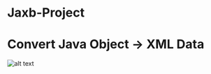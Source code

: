 # Jaxb-Project 
# Convert Java Object -> XML Data

![alt text](https://raw.githubusercontent.com/C:/Users/pia/eclipse-workspace/Jaxb-Project/image/java_to_xml.PNG)

